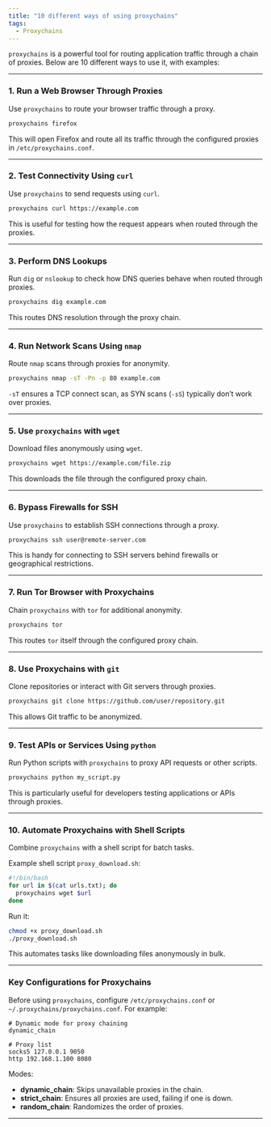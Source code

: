 ```yaml
---
title: "10 different ways of using proxychains"
tags:
  - Proxychains
---
```


`proxychains` is a powerful tool for routing application traffic through a chain of proxies. Below are 10 different ways to use it, with examples:

---

### **1. Run a Web Browser Through Proxies**
Use `proxychains` to route your browser traffic through a proxy.

```bash
proxychains firefox
```

This will open Firefox and route all its traffic through the configured proxies in `/etc/proxychains.conf`.

---

### **2. Test Connectivity Using `curl`**
Use `proxychains` to send requests using `curl`.

```bash
proxychains curl https://example.com
```

This is useful for testing how the request appears when routed through the proxies.

---

### **3. Perform DNS Lookups**
Run `dig` or `nslookup` to check how DNS queries behave when routed through proxies.

```bash
proxychains dig example.com
```

This routes DNS resolution through the proxy chain.

---

### **4. Run Network Scans Using `nmap`**
Route `nmap` scans through proxies for anonymity.

```bash
proxychains nmap -sT -Pn -p 80 example.com
```

`-sT` ensures a TCP connect scan, as SYN scans (`-sS`) typically don’t work over proxies.

---

### **5. Use `proxychains` with `wget`**
Download files anonymously using `wget`.

```bash
proxychains wget https://example.com/file.zip
```

This downloads the file through the configured proxy chain.

---

### **6. Bypass Firewalls for SSH**
Use `proxychains` to establish SSH connections through a proxy.

```bash
proxychains ssh user@remote-server.com
```

This is handy for connecting to SSH servers behind firewalls or geographical restrictions.

---

### **7. Run Tor Browser with Proxychains**
Chain `proxychains` with `tor` for additional anonymity.

```bash
proxychains tor
```

This routes `tor` itself through the configured proxy chain.

---

### **8. Use Proxychains with `git`**
Clone repositories or interact with Git servers through proxies.

```bash
proxychains git clone https://github.com/user/repository.git
```

This allows Git traffic to be anonymized.

---

### **9. Test APIs or Services Using `python`**
Run Python scripts with `proxychains` to proxy API requests or other scripts.

```bash
proxychains python my_script.py
```

This is particularly useful for developers testing applications or APIs through proxies.

---

### **10. Automate Proxychains with Shell Scripts**
Combine `proxychains` with a shell script for batch tasks.

Example shell script `proxy_download.sh`:
```bash
#!/bin/bash
for url in $(cat urls.txt); do
  proxychains wget $url
done
```

Run it:
```bash
chmod +x proxy_download.sh
./proxy_download.sh
```

This automates tasks like downloading files anonymously in bulk.

---

### Key Configurations for Proxychains
Before using `proxychains`, configure `/etc/proxychains.conf` or `~/.proxychains/proxychains.conf`. For example:
```plaintext
# Dynamic mode for proxy chaining
dynamic_chain

# Proxy list
socks5 127.0.0.1 9050
http 192.168.1.100 8080
```

Modes:
- **dynamic_chain**: Skips unavailable proxies in the chain.
- **strict_chain**: Ensures all proxies are used, failing if one is down.
- **random_chain**: Randomizes the order of proxies.

---

